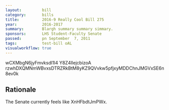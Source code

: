 ```yaml
---
layout:         bill
category:       bills
title:          2016-9 Really Cool Bill 275
year:           2016-2017
summary:        Blargh summary summary simmary.
sponsors:       LHS Student-Faculty Senate
passed:         pn September  7, 2011
tags:           test-bill oAL
visualworkflow: true
---
```



wCXMbgN6jyFmvksdl1l4 Y8Z4llejcbizoA rzwhDXQMNmWBvxsDTRZRkBtM8yKZ9QVvkw5pfjxyMDDChnJMGVxSE6n8ev0k 




Rationale
---------
The Senate currently feels like XnHFbdtJmPWx.
